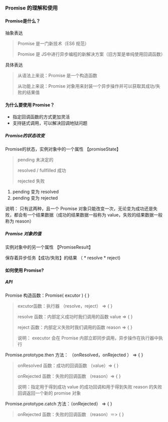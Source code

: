### Promise 的理解和使用

#### Promise是什么？

抽象表达

> Promise 是一门新技术（ES6 规范）
>
> Promise 是 JS中进行异步编程的新解决方案（旧方案是单纯使用回调函数）

具体表达

> 从语法上来说：Promise 是一个构造函数
>
> 从功能上来说：Promise 对象用来封装一个异步操作并可以获取其成功/失败的结果值

#### 为什么要使用 Promise？

- 指定回调函数的方式更加灵活
- 支持链式调用，可以解决回调地狱问题

##### Promise的状态改变

Promise的状态，实例对象中的一个属性 【promiseState】

> pending 	未决定的
>
> resolved / fullfilled	成功
>
> rejected	失败

1. pending 变为 resolved
2. pending 变为 rejected

说明： 只有这两种，且一个 Promise 对象只能改变一次，无论变为成功还是失败，都会有一个结果数据（成功的结果数据一般称为 value，失败的结果数据一般称为 reason）

##### Promise 对象的值

实例对象中的另一个属性 【PromiseResult】

保存着异步任务【成功/失败】的结果 （ * resolve 	* reject)

#### 如何使用 Promise?

##### API

Promise 构造函数：Promise( excutor ) { }

> excutor函数：执行器 （resolve，reject） => { }
>
> resolve 函数：内部定义成功时我们调用的函数 value => { }
>
> reject 函数：内部定义失败时我们调用的函数 reason => { }
>
> 说明： executor 会在 Promise 内部立即同步调用，异步操作在执行器中执行

Promise.prototype.then 方法： （onResolved，onRejected ） => { }

> onResolved 函数：成功的回调函数 （value）=> { }
>
> onRejected 函数：失败的回调函数 （reason）=> { }
>
> 说明：指定用于得到成功  value 的成功回调和用于得到失败 reason 的失败回调返回一个新的 promise 对象

Promise.prototype.catch 方法：（onRejected） => { }

> onRejected 函数：失败的回调函数 （reason）＝> { }

